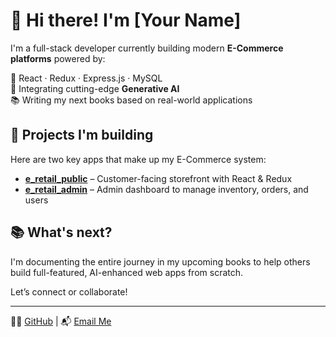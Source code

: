 # 👋 Hi there! I'm [Your Name]

I'm a full-stack developer currently building modern **E-Commerce platforms** powered by:

🚀 React · Redux · Express.js · MySQL  
🧠 Integrating cutting-edge **Generative AI**  
📚 Writing my next books based on real-world applications  

## 🔧 Projects I'm building
Here are two key apps that make up my E-Commerce system:

- **[e_retail_public](https://github.com/yourusername/e_retail_public)** – Customer-facing storefront with React & Redux  
- **[e_retail_admin](https://github.com/yourusername/e_retail_admin)** – Admin dashboard to manage inventory, orders, and users

## 📚 What's next?
I'm documenting the entire journey in my upcoming books to help others build full-featured, AI-enhanced web apps from scratch.

Let’s connect or collaborate!

---
🧑‍💻 [GitHub](https://github.com/yourusername) | 📬 [Email Me](mailto:you@example.com)

